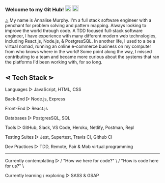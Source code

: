 ### Welcome to my Git Hub! <img src="https://emojis.slackmojis.com/emojis/images/1554740062/5584/deployparrot.gif?1554740062" width="20"/> <img src="https://emojis.slackmojis.com/emojis/images/1490884209/1972/star.gif?1490884209" width="20"/>

◬ My name is Annalise Murphy. I'm a full stack software engineer with a penchant for problem solving and pattern mapping. Always looking to improve the world through code. A TDD focused full-stack software engineer, I have experience with many different modern web technologies, including React.js, Node.js, & PostgresSQL.
In another life, I used to a be a virtual nomad, running an online e-commerce business on my computer from who knows where in the world! Some point along the way, I missed contributing to a team and became more curious about the systems that ran the platforms I'd been working with, for so long. 

⋖ Tech Stack ⋗
---
  Languages ▻ JavaScript, HTML, CSS
  
  Back-End ▻ Node.js, Express
  
  Front-End ▻ React.js
  
  Databases ▻ PostgresSQL, SQL
  
  Tools ▻ GitHub, Slack, VS Code, Heroku, Netlify, Postman, Repl
  
  Testing Suites ▻ Jest, Supertest, Travis CI, Github CI
  
  Dev Practices ▻ TDD, Remote, Pair & Mob virtual programming

---
Currently contemplating ▻ / "How we here for code?" \ / "How is code here for us?" \

Currently learning / exploring ▻ SASS & GSAP

<!--
**Annalise-M/Annalise-M** is a ✨ _special_ ✨ repository because its `README.md` (this file) appears on your GitHub profile.

Here are some ideas to get you started:

- 🔭 I’m currently working on ...
- 🌱 I’m currently learning ...
- 👯 I’m looking to collaborate on ...
- 🤔 I’m looking for help with ...
- 💬 Ask me about ...
- 📫 How to reach me: ...
- 😄 Pronouns: ...
- ⚡ Fun fact: ...
-->
